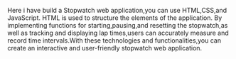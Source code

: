 Here i have build a Stopwatch web application,you can use HTML,CSS,and JavaScript. HTML is used to structure the elements of the application.
By implementing functions for starting,pausing,and resetting the stopwatch,as well as tracking and displaying lap times,users can accurately
measure and record time intervals.With these technologies and functionalities,you can create an interactive and user-friendly stopwatch web application. 

